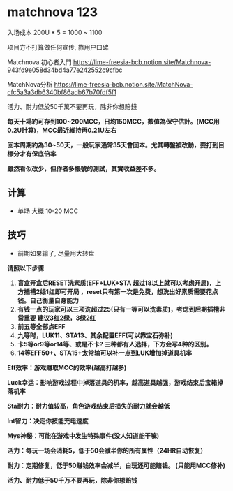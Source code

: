 
# matchnova 123




入场成本 200U * 5 = 1000 ~ 1100

项目方不打算做任何宣传, 靠用户口碑

Matchnova 初心者入門
https://lime-freesia-bcb.notion.site/Matchnova-943fd9e058d34bd4a77e242552c9cfbc

MatchNova分析
https://lime-freesia-bcb.notion.site/MatchNova-cfc5a3a3db6340bf86adb67b70fdf5f1


活力、耐力低於50千萬不要再玩，除非你想賠錢


**每天十場約可存到100~200MCC，日均150MCC，數值為保守估計。(MCC用0.2U計算)，MCC最近維持再0.21U左右**

**回本周期約為30~50天，一般玩家通常35天會回本。尤其轉盤被改動，要打到目標分才有保底倍率**

**雖然看似改少，但作者多帳號的測試，其實收益差不多。**

## 计算
- 单场 大概 10-20 MCC

## 技巧
- 前期如果输了, 尽量用大转盘


**请照以下步骤**

1. **盲盒开盒后RESET洗素质(EFF+LUK+STA 超过18以上就可以考虑开局)，上方插槽2绿1红即可开局 ，reset只有第一次是免费，想洗出好素质需要花点钱。自己衡量自身能力**
2. **有钱一点的玩家可以三项洗超过25(只有一等可以洗素质)，考虑到后期插槽非常重要 建议3红2绿，3绿2红**
3. **前五等全部点EFF**
4. **九等时，LUK11、STA13、其余配置EFF(可以靠宝石弥补)**
5. **卡5等or9等or14等、或是不卡? 三种都有人选择，下方会写4种的区别。**
6. **14等EFF50+、STA15+太常输可以补一点到LUK增加掉道具机率**

**Eff效率：游戏赚取MCC的效率(越高打越多)**

**Luck幸运：影响游戏过程中掉落道具的机率，越高道具越强，游戏结束后宝箱掉落机率**

**Sta耐力：耐力值较高，角色游戏结束后损失的耐力就会越低**

**Int智力：决定你技能充电速度**

**Mys神秘：可能在游戏中发生特殊事件(没人知道能干嘛)**

**活力：每玩一场会消耗5，低于50会减半你的所有属性（24HR自动恢复）**

**耐力：定期修复，低于50赚钱效率会减半，白玩还可能赔钱。 (只能用MCC修补)**

**活力、耐力低于50千万不要再玩，除非你想赔钱**